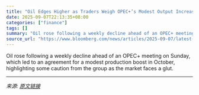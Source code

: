 ```yaml
---
title: "Oil Edges Higher as Traders Weigh OPEC+’s Modest Output Increase"
date: 2025-09-07T22:13:35+08:00
categories: ["finance"]
tags: []
summary: "Oil rose following a weekly decline ahead of an OPEC+ meeting on Sunday, which led to an agreement for a modest production boost in October, highlighting some caution from the group as the market face"
source_url: "https://www.bloomberg.com/news/articles/2025-09-07/latest-oil-market-news-and-analysis-for-sept-8"
---
```


Oil rose following a weekly decline ahead of an OPEC+ meeting on Sunday, which led to an agreement for a modest production boost in October, highlighting some caution from the group as the market faces a glut.

---

*来源: [原文链接](https://www.bloomberg.com/news/articles/2025-09-07/latest-oil-market-news-and-analysis-for-sept-8)*

